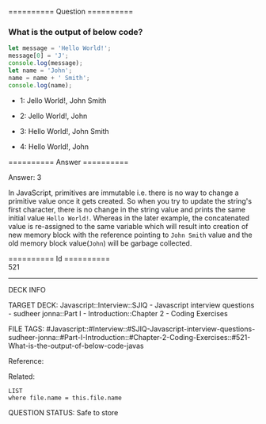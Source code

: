 ========== Question ==========  

### What is the output of below code?

```javascript
let message = 'Hello World!';
message[0] = 'J';
console.log(message);
let name = 'John';
name = name + ' Smith';
console.log(name);
```

-   1: Jello World!, John Smith

-   2: Jello World!, John

-   3: Hello World!, John Smith

-   4: Hello World!, John  

========== Answer ==========  

Answer: 3

In JavaScript, primitives are immutable i.e. there is no way to change a primitive value once it gets created. So when you try to update the string's first character, there is no change in the string value and prints the same initial value `Hello World!`. Whereas in the later example, the concatenated value is re-assigned to the same variable which will result into creation of new memory block with the reference pointing to `John Smith` value and the old memory block value(`John`) will be garbage collected.

========== Id ==========  
521

---

DECK INFO

TARGET DECK: Javascript::Interview::SJIQ - Javascript interview questions - sudheer jonna::Part I - Introduction::Chapter 2 - Coding Exercises

FILE TAGS: #Javascript::#Interview::#SJIQ-Javascript-interview-questions-sudheer-jonna::#Part-I-Introduction::#Chapter-2-Coding-Exercises::#521-What-is-the-output-of-below-code-javas

Reference:

Related:

```dataview
LIST
where file.name = this.file.name
```

QUESTION STATUS: Safe to store

